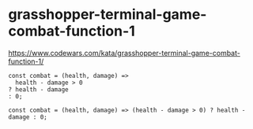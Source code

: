 # grasshopper-terminal-game-combat-function-1
https://www.codewars.com/kata/grasshopper-terminal-game-combat-function-1/


```
const combat = (health, damage) =>
  health - damage > 0
? health - damage
: 0;
```

```
const combat = (health, damage) => (health - damage > 0) ? health - damage : 0;
```
